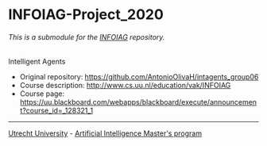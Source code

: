 # INFOIAG-Project_2020
###### *This is a submodule for the [INFOIAG](https://github.com/ottomattas/INFOIAG) repository.*

Intelligent Agents

* Original repository: https://github.com/AntonioOlivaH/intagents_group06
* Course description: http://www.cs.uu.nl/education/vak/INFOIAG
* Course page: https://uu.blackboard.com/webapps/blackboard/execute/announcement?course_id=_128321_1

---
[Utrecht University](https://www.uu.nl/en) - [Artificial Intelligence Master's program](https://www.uu.nl/masters/en/artificial-intelligence)
